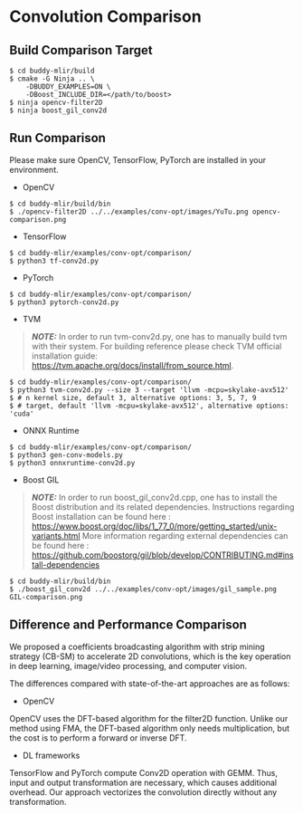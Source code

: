 # Convolution Comparison

## Build Comparison Target

```
$ cd buddy-mlir/build
$ cmake -G Ninja .. \
    -DBUDDY_EXAMPLES=ON \
    -DBoost_INCLUDE_DIR=</path/to/boost>
$ ninja opencv-filter2D
$ ninja boost_gil_conv2d
```

## Run Comparison

Please make sure OpenCV, TensorFlow, PyTorch are installed in your environment.

- OpenCV

```
$ cd buddy-mlir/build/bin
$ ./opencv-filter2D ../../examples/conv-opt/images/YuTu.png opencv-comparison.png
```

- TensorFlow

```
$ cd buddy-mlir/examples/conv-opt/comparison/
$ python3 tf-conv2d.py
```

- PyTorch

```
$ cd buddy-mlir/examples/conv-opt/comparison/
$ python3 pytorch-conv2d.py
```

- TVM
> **_NOTE:_**  In order to run tvm-conv2d.py, one has to manually build tvm with their system. For building reference please check TVM official installation guide: https://tvm.apache.org/docs/install/from_source.html.

```
$ cd buddy-mlir/examples/conv-opt/comparison/
$ python3 tvm-conv2d.py --size 3 --target 'llvm -mcpu=skylake-avx512'
$ # n kernel size, default 3, alternative options: 3, 5, 7, 9 
$ # target, default 'llvm -mcpu=skylake-avx512', alternative options: 'cuda'
```

- ONNX Runtime

```
$ cd buddy-mlir/examples/conv-opt/comparison/
$ python3 gen-conv-models.py
$ python3 onnxruntime-conv2d.py
```

- Boost GIL
> **_NOTE:_**  In order to run boost_gil_conv2d.cpp, one has to install the Boost distribution and 
> its related dependencies. Instructions regarding Boost installation can be found here : https://www.boost.org/doc/libs/1_77_0/more/getting_started/unix-variants.html
> More information regarding external dependencies can be found here : https://github.com/boostorg/gil/blob/develop/CONTRIBUTING.md#install-dependencies

```
$ cd buddy-mlir/build/bin
$ ./boost_gil_conv2d ../../examples/conv-opt/images/gil_sample.png GIL-comparison.png
```

## Difference and Performance Comparison

We proposed a coefficients broadcasting algorithm with strip mining strategy (CB-SM) to accelerate 2D convolutions, 
which is the key operation in deep learning, image/video processing, and computer vision.

The differences compared with state-of-the-art approaches are as follows:

- OpenCV

OpenCV uses the DFT-based algorithm for the filter2D function.
Unlike our method using FMA, the DFT-based algorithm only needs multiplication, 
but the cost is to perform a forward or inverse DFT.

- DL frameworks

TensorFlow and PyTorch compute Conv2D operation with GEMM. 
Thus, input and output transformation are necessary, which causes additional overhead. 
Our approach vectorizes the convolution directly without any transformation.
